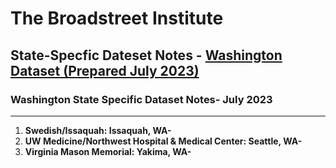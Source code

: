 # The Broadstreet Institute

## State-Specfic Dateset Notes - [Washington Dataset (Prepared July 2023)](https://github.com/BroadStreet-Health/Community-Health-Needs-Assessments)

### Washington State Specific Dataset Notes- July 2023

---

1. <strong> Swedish/Issaquah: Issaquah, WA-</strong> 
1. <strong> UW Medicine/Northwest Hospital & Medical Center: Seattle, WA-</strong> 
1. <strong> Virginia Mason Memorial: Yakima, WA-</strong> 
